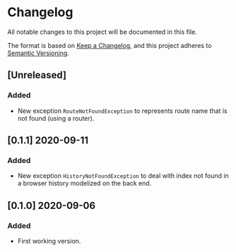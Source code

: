 # Changelog

All notable changes to this project will be documented in this file.

The format is based on [Keep a Changelog](https://keepachangelog.com/en/1.0.0/),
and this project adheres to [Semantic Versioning](https://semver.org/spec/v2.0.0.html).

## [Unreleased]

### Added

- New exception `RouteNotFoundException` to represents route name that is not found (using a router).

## [0.1.1] 2020-09-11

### Added

- New exception `HistoryNotFoundException` to deal with index not found in a browser history modelized on the back end.

## [0.1.0] 2020-09-06

### Added

- First working version.
